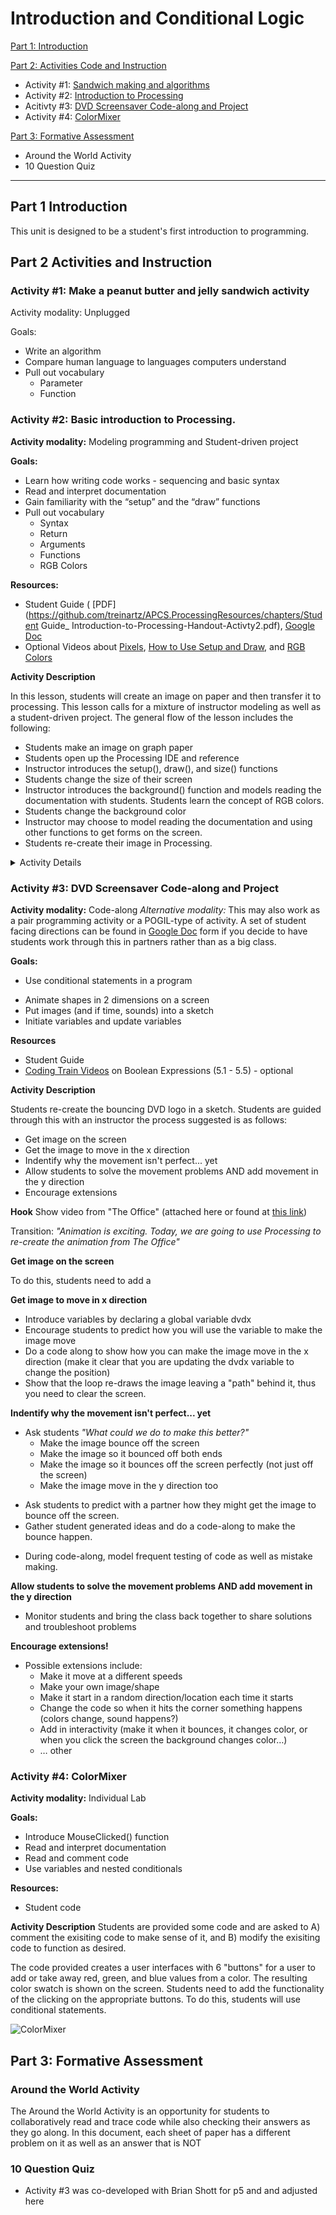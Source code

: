 # Introduction and Conditional Logic

[Part 1: Introduction](#part-1-introduction)

[Part 2: Activities Code and Instruction](#part-2-activities-and-instruction)
* Activity #1: [Sandwich making and algorithms](https://github.com/treinartz/APCS.ProcessingResources/blob/gh-pages/chapters/IntroAndConditionalLogic.md#activity-1-make-a-peanut-butter-and-jelly-sandwich-activity)
* Activity #2: [Introduction to Processing](https://github.com/treinartz/APCS.ProcessingResources/blob/gh-pages/chapters/IntroAndConditionalLogic.md#activity-2-basic-introduction-to-processing)
* Acitivty #3: [DVD Screensaver Code-along and Project](https://github.com/treinartz/APCS.ProcessingResources/blob/gh-pages/chapters/IntroAndConditionalLogic.md#activity-3-dvd-screensaver-code-along-and-project)
* Activity #4: [ColorMixer](https://github.com/treinartz/APCS.ProcessingResources/blob/gh-pages/chapters/IntroAndConditionalLogic.md#activity-4-colormixer)


[Part 3: Formative Assessment](#part-3-formative-assessment)
* Around the World Activity
* 10 Question Quiz

---

## Part 1 Introduction

This unit is designed to be a student's first introduction to programming.  


## Part 2 Activities and Instruction

### Activity #1: Make a peanut butter and jelly sandwich activity

Activity modality: Unplugged

Goals: 
* Write an algorithm
* Compare human language to languages computers understand
* Pull out vocabulary
  * Parameter
  * Function
  


### Activity #2: Basic introduction to Processing. 

**Activity modality:** Modeling programming and Student-driven project

**Goals:** 
* Learn how writing code works - sequencing and basic syntax
* Read and interpret documentation
* Gain familiarity with the “setup” and the “draw” functions
* Pull out vocabulary
  * Syntax
  * Return
  * Arguments
  * Functions
  * RGB Colors

**Resources:**
* Student Guide ( [PDF](https://github.com/treinartz/APCS.ProcessingResources/chapters/Student Guide_ Introduction-to-Processing-Handout-Activty2.pdf), [Google Doc](https://docs.google.com/document/d/17kb6P0IDRqhpzw-FXE69M4fWFeKF7DNggaVdpP6R1g0/edit?usp=sharing)
* Optional Videos about [Pixels](https://www.youtube.com/watch?v=a562vsSI2Po), [How to Use Setup and Draw](https://www.youtube.com/watch?v=o8dffrZ86gs), and [RGB Colors](https://www.youtube.com/watch?v=n2oHuKG_BQc&list=PLRqwX-V7Uu6Yo4VdQ4ZTtqRQ1AE4t_Ep9&index=2)

**Activity Description**

In this lesson, students will create an image on paper and then transfer it to processing.  This lesson calls for a mixture of instructor modeling as well as a student-driven project.  The general flow of the lesson includes the following:
* Students make an image on graph paper
* Students open up the Processing IDE and reference
* Instructor introduces the setup(), draw(), and size() functions
* Students change the size of their screen
* Instructor introduces the background() function and models reading the documentation with students.  Students learn the concept of RGB colors.
* Students change the background color
* Instructor may choose to model reading the documentation and using other functions to get forms on the screen.
* Students re-create their image in Processing.

<details><summary>Activity Details</summary>
<p>


**Students Create their Image**

Ask students to create a picture of some type on graph paper. There are many ways to do this - some suggestions are:
* Use pattern blocks or tanagrams to create a picture
* Use colored pencils to draw a picture of what they did this summer.
* Show some images of some modern art and have students create their own.

Once students have an image on their graph paper, have them transfer it to a processing sketch.

**Getting Into Processing**

It is recommended that the teacher do this task too initially to model how students will start.  The teacher should have three things in front of them. 1) Their drawing, 2) The Processing IDE, and 3) The Processing Reference.

Give students a tour of what a typical sketch contains including how the setup() and draw() functions work.  At this point, it is ok to describe to students that any code written in the setup function runs once (when the program is run) and that the draw function runs repeatedly. 

Initially, have students change the size of the sketch in the setup() function.  Students can do this by using the size() function.  They will need to put in two *arguments* into the size function to descsribe the length and width.  

**Modeling Reading the Documentation**

At this point, students will see various sized gray display windows on their screens.  A natural tendancy of students will be to want to change the color of the background.  To do this, the teacher can model how to use the Processing reference.  It is to be expected that some students might be overwhlemed by all of the commands in the reference.  It may be a good idea to focus students' attention on the **2D Primitives** and **Setting** categories.

Have students click on background() under **Setting**.  Provide students with 1-2 minutes to explore the page themselves.  Ask students *"What do you notice?  What do you wonder?"*.  After students explore, gather their responses as a class.  Point out key portions of the reference.  Make sure to point out the following:
* Examples are very useful.  We might not understand them right away, but they help us see what is possible.
* It is not necessary to understand every word in the "description" in the reference.  Many times you can pullout what you need and ignore the rest.  Sometimes you need to do some further research.
* Under "Syntax" they show you different ways to use the function.  There are many ways it can be used, but the computer is expecting to see this syntax when it sees the word "background".  The recommendation today is to use background(v1, v2, v3)
* The parameters have data types associated with them.  Again, the computer is expecting a specific type of data when you use this mehtod.  If you don't use the right type of data, the computer may have trouble understanding your code.

**Introducing RGB Colors**

This is the time to point out how RGB colors work.  Since the default mode in Processing is to use RGB colorMode, students maybe confused as to what v1, v2, and v3 are supposed to represent.  Describe how mixing paint is different than mixing light.  When we mix paint, we use red, yellow, and blue but when we mix light we use red, green, and blue (or RGB).  A quick google search of additive vs. subtractive color mixing can get more into the science behind this, but that is beyond the scope of the lesson as designed. 

![alt text][lightMixing]

[lightMixing]: https://upload.wikimedia.org/wikipedia/commons/c/c2/AdditiveColor.svg

With this infromation, allow students to experiment with changing thier background color.  At some point, it may be useful to show students [Google's tool for choosing colors](https://www.google.com/search?rlz=1C1GGRV_enUS758US758&ei=sGs9W-KoDdWQ0PEPiPyr8A0&q=color+picker&oq=color+picker&gs_l=psy-ab.3..35i39k1l2j0i20i263k1j0i67k1j0l6.3493.3864.0.4104.2.2.0.0.0.0.93.181.2.2.0....0...1c.1.64.psy-ab..0.2.181...0i20i264k1.0.nbbg8nNpD1U). 

![alt text][colorPicker]

[colorPicker]: https://github.com/treinartz/APCS.ProcessingResources/blob/gh-pages/chapters/ColorPicker.PNG

**Creating The Image**
The task for the rest of the time is for students to re-create their image in processing using the commands found in the reference language.  It is recommended that the teacher model an element of their own drawing to show students how to navigate the reference and how coordinates work on the display screens.

Using the provided handout, students can use the grid system to identify key points on their image.  



</p>
</details>


### Activity #3: DVD Screensaver Code-along and Project

**Activity modality:** Code-along
_Alternative modality:_ This may also work as a pair programming activity or a POGIL-type of activity.  A set of student facing directions can be found in [Google Doc](https://docs.google.com/document/d/1NAmKSAu1hne4R3ABDo6uf9MYptpzR7nx3umLUi1H6x0/edit?usp=sharing) form if you decide to have students work through this in partners rather than as a big class. 

**Goals:** 

* Use conditional statements in a program
+ Animate shapes in 2 dimensions on a screen
+ Put images (and if time, sounds) into a sketch
+ Initiate variables and update variables

**Resources**
* Student Guide 
* [Coding Train Videos](https://www.youtube.com/watch?v=wsI6N9hfW7E&list=PLRqwX-V7Uu6YqykuLs00261JCqnL_NNZ_) on Boolean Expressions (5.1 - 5.5) - optional


**Activity Description**

Students re-create the bouncing DVD logo in a sketch.  Students are guided through this with an instructor the process suggested is as follows:
+ Get image on the screen
+ Get the image to move in the x direction
+ Indentify why the movement isn't perfect... yet
+ Allow students to solve the movement problems AND add movement in the y direction
+ Encourage extensions

**Hook**
Show video from "The Office" (attached here or found at [this link](https://www.youtube.com/watch?v=QOtuX0jL85Y))

Transition: 
*"Animation is exciting.  Today, we are going to use Processing to re-create the animation from The Office"*

**Get image on the screen**

To do this, students need to add a 

**Get image to move in x direction**
+ Introduce variables by declaring a global variable dvdx
+ Encourage students to predict how you will use the variable to make the image move
+ Do a code along to show how you can make the image move in the x direction (make it clear that you are updating the dvdx variable to change the position)
+ Show that the loop re-draws the image leaving a "path" behind it, thus you need to clear the screen.

**Indentify why the movement isn't perfect... yet**
* Ask students *"What could we do to make this better?"*
  * Make the image bounce off the screen
  * Make the image so it bounced off both ends
  * Make the image so it bounces off the screen perfectly (not just off the screen)
  * Make the image move in the y direction too

+ Ask students to predict with a partner how they might get the image to bounce off the screen.
+ Gather student generated ideas and do a code-along to make the bounce happen.
 * During code-along, model frequent testing of code as well as mistake making.

**Allow students to solve the movement problems AND add movement in the y direction**
+ Monitor students and bring the class back together to share solutions and troubleshoot problems

**Encourage extensions!** 
* Possible extensions include: 
  * Make it move at a different speeds
  * Make your own image/shape 
  * Make it start in a random direction/location each time it starts
  * Change the code so when it hits the corner something happens (colors change, sound happens?)
  * Add in interactivity (make it when it bounces, it changes color, or when you click the screen the background changes color…)
  * … other
  
### Activity #4: ColorMixer 

**Activity modality:** Individual Lab

**Goals:** 
* Introduce MouseClicked() function
* Read and interpret documentation
* Read and comment code
* Use variables and nested conditionals

**Resources:**
* Student code


**Activity Description**
Students are provided some code and are asked to A) comment the exisiting code to make sense of it, and B) modify the exisiting code to function as desired.  

The code provided creates a user interfaces with 6 "buttons" for a user to add or take away red, green, and blue values from a color.  The resulting color swatch is shown on the screen.  Students need to add the functionality of the clicking on the appropriate buttons.  To do this, students will use conditional statements. 

![ColorMixer](https://media.giphy.com/media/1gSTyvtrXWZdltpdo8/giphy.gif)


## Part 3: Formative Assessment

### Around the World Activity
The Around the World Activity is an opportunity for students to collaboratively read and trace code while also checking their answers as they go along.  In this document, each sheet of paper has a different problem on it as well as an answer that is NOT 


### 10 Question Quiz









* Activity #3 was co-developed with Brian Shott for p5 and and adjusted here
